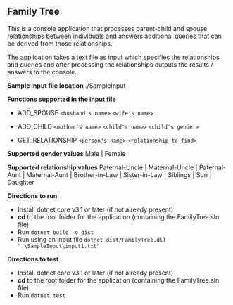

## Family Tree

This is a console application that processes parent-child and spouse relationships between individuals and answers additional queries that can be derived from those relationships.

The application takes a text file as input which specifies the relationships and queries and after processing the relationships outputs the results / answers to the console.

**Sample input file location**
 ./SampleInput

**Functions supported in the input file**  

- ADD_SPOUSE `<husband's name>`  `<wife's name>`

- ADD_CHILD `<mother's name>`  `<child's name>`  `<child's gender>`

- GET_RELATIONSHIP `<person's name>`  `<relationship to find>`

**Supported gender values**
Male | Female

**Supported relationship values** 
Paternal-Uncle | Maternal-Uncle | Paternal-Aunt | Maternal-Aunt | Brother-in-Law | Sister-in-Law | Siblings | Son | Daughter

**Directions to run**

- Install dotnet core v3.1 or later (if not already present)
- **cd** to the root folder for the application (containing the FamilyTree.sln file)
- Run `dotnet build -o dist`
- Run using an input file `dotnet dist/FamilyTree.dll ".\SampleInput\input1.txt"`
  
**Directions to test**

- Install dotnet core v3.1 or later (if not already present)
- **cd** to the root folder for the application (containing the FamilyTree.sln file)
- Run `dotnet test`